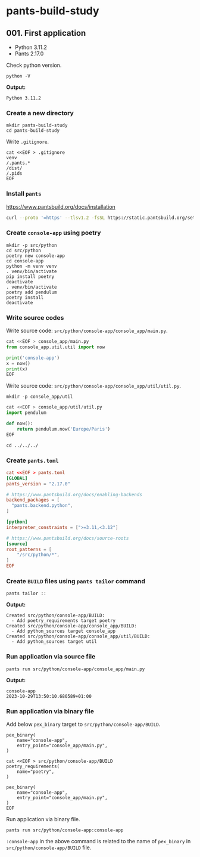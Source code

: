# pants-build-study

## 001. First application

* Python 3.11.2
* Pants 2.17.0

Check python version.
```shell
python -V
```

**Output:**

```
Python 3.11.2
```

### Create a new directory


```shell
mkdir pants-build-study
cd pants-build-study
```

Write `.gitignore`.

```
cat <<EOF > .gitignore
venv
/.pants.*
/dist/
/.pids
EOF
```

### Install `pants`

https://www.pantsbuild.org/docs/installation

```bash
curl --proto '=https' --tlsv1.2 -fsSL https://static.pantsbuild.org/setup/get-pants.sh | bash
```

### Create `console-app` using poetry

```shell
mkdir -p src/python
cd src/python
poetry new console-app
cd console-app
python -m venv venv
. venv/bin/activate
pip install poetry
deactivate
. venv/bin/activate
poetry add pendulum
poetry install
deactivate
```

### Write source codes

Write source code: `src/python/console-app/console_app/main.py`.

```python
cat <<EOF > console_app/main.py
from console_app.util.util import now

print('console-app')
x = now()
print(x)
EOF
```

Write source code: `src/python/console-app/console_app/util/util.py`.

```shell
mkdir -p console_app/util
```

```python
cat <<EOF > console_app/util/util.py
import pendulum

def now():
    return pendulum.now('Europe/Paris')
EOF
```

```
cd ../../../
```

### Create `pants.toml`

```toml
cat <<EOF > pants.toml
[GLOBAL]
pants_version = "2.17.0"

# https://www.pantsbuild.org/docs/enabling-backends
backend_packages = [
  "pants.backend.python",
]

[python]
interpreter_constraints = [">=3.11,<3.12"]

# https://www.pantsbuild.org/docs/source-roots
[source]
root_patterns = [
    "/src/python/*",
]
EOF
```

### Create `BUILD` files using `pants tailor` command

```shell
pants tailor ::
```

**Output:**
```
Created src/python/console-app/BUILD:
  - Add poetry_requirements target poetry
Created src/python/console-app/console_app/BUILD:
  - Add python_sources target console_app
Created src/python/console-app/console_app/util/BUILD:
  - Add python_sources target util
```

### Run application via source file

```shell
pants run src/python/console-app/console_app/main.py
```

**Output:**

```
console-app
2023-10-29T13:50:10.680589+01:00
```

### Run application via binary file

Add below `pex_binary` target to `src/python/console-app/BUILD`.

```
pex_binary(
    name="console-app",
    entry_point="console_app/main.py",
)
```


```shell
cat <<EOF > src/python/console-app/BUILD
poetry_requirements(
    name="poetry",
)

pex_binary(
    name="console-app",
    entry_point="console_app/main.py",
)
EOF
```

Run application via binary file.

```shell
pants run src/python/console-app:console-app
```

`:console-app` in the above command is related to the name of `pex_binary` in `src/python/console-app/BUILD` file.
